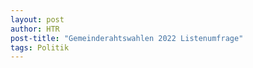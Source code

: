 ```yaml
---
layout: post
author: HTR
post-title: "Gemeinderahtswahlen 2022 Listenumfrage"
tags: Politik
---
```

<link rel="stylesheet" href="{{ layout.post_assets | liquify }}/css/post.css">

<table id="table_0">
</table>
<canvas id="chart"> </canvas>

<canvas id="leistbaresWohnenChart"> </canvas>
<div id="leistbaresWohnenOptional"> </div>
<canvas id="gemeindeVermieter"> </canvas>
<div id="gemeindeVermieterOptional"> </div>
<canvas id="teureGuensiteWohnungen"> </canvas>
<div id="teureGuensiteWohnungenOptional"> </div>
<canvas id="projekteJugendliche"> </canvas>
<div id="projekteJugendlicheOptional"> </div>
<canvas id="gemeindeKinder"> </canvas>
<div id="gemeindeKinderOptional"> </div>
<canvas id="kinderAnspruch"> </canvas>
<canvas id="kinderKosten"> </canvas>
<div id="kinderKostenOptional"> </div>
<canvas id="ausbauOeffi"> </canvas>
<div id="ausbauOeffiOptional"> </div>
<canvas id="anreizOeffi"> </canvas>
<div id="anreizOeffiOptional"> </div>
<canvas id="transparenz"> </canvas>
<div id="transparenzOptional"> </div>
<canvas id="datenVeroeffentlichen"> </canvas>
<div id="datenVeroeffentlichenOptional"> </div>
<canvas id="digitalesGemeindeamt"> </canvas>
<div id="digitalesGemeindeamtOptional"> </div>
<canvas id="ausbauInternet5G"> </canvas>



<script type="text/javascript" src="https://cdnjs.cloudflare.com/ajax/libs/Chart.js/2.7.3/Chart.min.js"></script>
<script src="https://cdnjs.cloudflare.com/ajax/libs/PapaParse/5.3.1/papaparse.min.js" integrity="sha512-EbdJQSugx0nVWrtyK3JdQQ/03mS3Q1UiAhRtErbwl1YL/+e2hZdlIcSURxxh7WXHTzn83sjlh2rysACoJGfb6g==" crossorigin="anonymous" referrerpolicy="no-referrer"></script>
<script src="{{ layout.post_assets | liquify }}/js/post.js"></script>